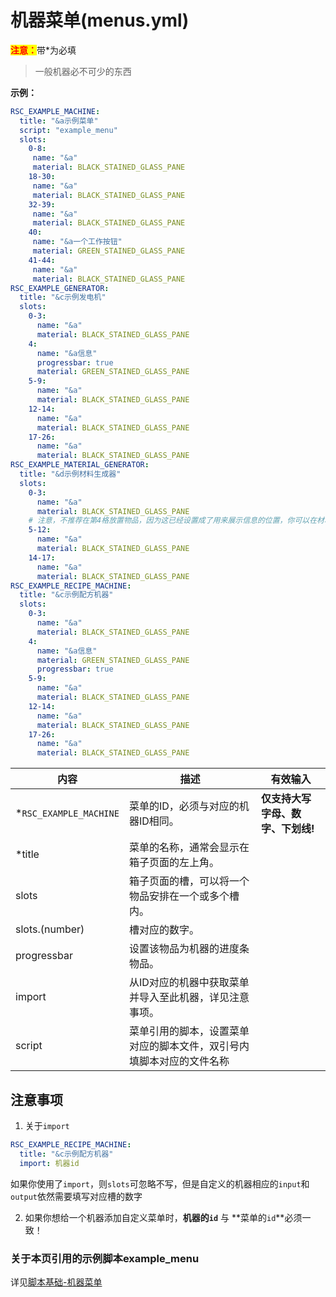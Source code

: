 # 机器菜单(menus.yml)

<mark style="color:red;">**注意：**</mark>带\*为必填

> 一般机器必不可少的东西

**示例：**

```yaml
RSC_EXAMPLE_MACHINE:
  title: "&a示例菜单"
  script: "example_menu"
  slots:
    0-8:
     name: "&a"
     material: BLACK_STAINED_GLASS_PANE
    18-30:
     name: "&a"
     material: BLACK_STAINED_GLASS_PANE
    32-39:
     name: "&a"
     material: BLACK_STAINED_GLASS_PANE
    40:
     name: "&a一个工作按钮"
     material: GREEN_STAINED_GLASS_PANE   
    41-44:
     name: "&a"
     material: BLACK_STAINED_GLASS_PANE
RSC_EXAMPLE_GENERATOR:
  title: "&c示例发电机"
  slots:
    0-3:
      name: "&a"
      material: BLACK_STAINED_GLASS_PANE
    4:
      name: "&a信息"
      progressbar: true
      material: GREEN_STAINED_GLASS_PANE
    5-9:
      name: "&a"
      material: BLACK_STAINED_GLASS_PANE
    12-14:
      name: "&a"
      material: BLACK_STAINED_GLASS_PANE
    17-26:
      name: "&a"
      material: BLACK_STAINED_GLASS_PANE
RSC_EXAMPLE_MATERIAL_GENERATOR:
  title: "&d示例材料生成器"
  slots:
    0-3:
      name: "&a"
      material: BLACK_STAINED_GLASS_PANE
    # 注意，不推荐在第4格放置物品，因为这已经设置成了用来展示信息的位置，你可以在材料生成器的配置中修改 `status` 参数
    5-12:
      name: "&a"
      material: BLACK_STAINED_GLASS_PANE
    14-17:
      name: "&a"
      material: BLACK_STAINED_GLASS_PANE
RSC_EXAMPLE_RECIPE_MACHINE:
  title: "&c示例配方机器"
  slots:
    0-3:
      name: "&a"
      material: BLACK_STAINED_GLASS_PANE
    4:
      name: "&a信息"
      material: GREEN_STAINED_GLASS_PANE
      progressbar: true
    5-9:
      name: "&a"
      material: BLACK_STAINED_GLASS_PANE
    12-14:
      name: "&a"
      material: BLACK_STAINED_GLASS_PANE
    17-26:
      name: "&a"
      material: BLACK_STAINED_GLASS_PANE

```

| 内容 | 描述 | 有效输入 |
| --- | ----------- | ----------------- |
| \*`RSC_EXAMPLE_MACHINE` | 菜单的ID，必须与对应的机器ID相同。 | **仅支持大写字母、数字、下划线!** |
| \*title | 菜单的名称，通常会显示在箱子页面的左上角。 |
| slots | 箱子页面的槽，可以将一个物品安排在一个或多个槽内。 |
| slots.(number) | 槽对应的数字。 |
| progressbar | 设置该物品为机器的进度条物品。|
| import | 从ID对应的机器中获取菜单并导入至此机器，详见注意事项。|
| script | 菜单引用的脚本，设置菜单对应的脚本文件，双引号内填脚本对应的文件名称 |

## 注意事项

1. 关于`import`

```yaml
RSC_EXAMPLE_RECIPE_MACHINE:
  title: "&c示例配方机器"
  import: 机器id
```

如果你使用了`import`，则`slots`可忽略不写，但是自定义的机器相应的`input`和`output`依然需要填写对应槽的数字

2. 如果你想给一个机器添加自定义菜单时，**机器的`id`** 与 **菜单的`id`**必须一致！

### 关于本页引用的示例脚本example_menu
详见[脚本基础-机器菜单](scripts-basic/machine_menus.md)
